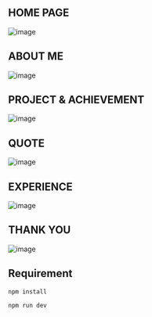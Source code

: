 ## HOME PAGE
![image](https://user-images.githubusercontent.com/62868878/120115546-c5f51200-c1a1-11eb-9d75-4318eb579df9.png)

## ABOUT ME 
![image](https://user-images.githubusercontent.com/62868878/120115555-d7d6b500-c1a1-11eb-8705-34b358f60eed.png)

## PROJECT & ACHIEVEMENT
![image](https://user-images.githubusercontent.com/62868878/120115596-fe94eb80-c1a1-11eb-80c6-2c8423bfc449.png)

## QUOTE
![image](https://user-images.githubusercontent.com/62868878/120115629-28e6a900-c1a2-11eb-8557-1c4e0a3b3f8e.png)

## EXPERIENCE
![image](https://user-images.githubusercontent.com/62868878/120115635-33a13e00-c1a2-11eb-92fe-c8b3784323fc.png)

## THANK YOU
![image](https://user-images.githubusercontent.com/62868878/120115676-6c411780-c1a2-11eb-8286-36063186b036.png)


## Requirement

```
npm install
```
```
npm run dev
```
